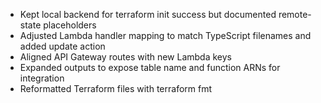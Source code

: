 - Kept local backend for terraform init success but documented remote-state placeholders
- Adjusted Lambda handler mapping to match TypeScript filenames and added update action
- Aligned API Gateway routes with new Lambda keys
- Expanded outputs to expose table name and function ARNs for integration
- Reformatted Terraform files with terraform fmt
